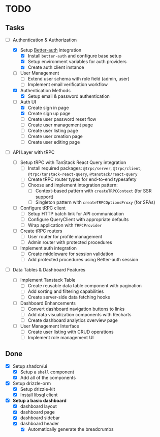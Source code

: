 # TODO

## Tasks

- [ ] Authentication & Authorization

  - [x] Setup [Better-auth](https://www.better-auth.com) integration
    - [x] Install `better-auth` and configure base setup
    - [x] Setup environment variables for auth providers
    - [x] Create auth client instance
  - [ ] User Management
    - [ ] Extend user schema with role field (admin, user)
    - [ ] Implement email verification workflow
  - [x] Authentication Methods
    - [x] Setup email & password authentication
  - [ ] Auth UI
    - [x] Create sign in page
    - [x] Create sign up page
    - [ ] Create user password reset flow
    - [ ] Create user management page
    - [ ] Create user listing page
    - [ ] Create user creation page
    - [ ] Create user editing page

- [ ] API Layer with tRPC

  - [ ] Setup tRPC with TanStack React Query integration
    - [ ] Install required packages: `@trpc/server`, `@trpc/client`, `@trpc/tanstack-react-query`, `@tanstack/react-query`
    - [ ] Create tRPC router types for end-to-end typesafety
    - [ ] Choose and implement integration pattern:
      - [ ] Context-based pattern with `createTRPCContext` (for SSR support)
      - [ ] Singleton pattern with `createTRPCOptionsProxy` (for SPAs)
  - [ ] Configure tRPC client
    - [ ] Setup HTTP batch link for API communication
    - [ ] Configure QueryClient with appropriate defaults
    - [ ] Wrap application with `TRPCProvider`
  - [ ] Create tRPC routers
    - [ ] User router for profile management
    - [ ] Admin router with protected procedures
  - [ ] Implement auth integration
    - [ ] Create middleware for session validation
    - [ ] Add protected procedures using Better-auth session

- [ ] Data Tables & Dashboard Features
  - [ ] Implement Tanstack Table
    - [ ] Create reusable data table component with pagination
    - [ ] Add sorting and filtering capabilities
    - [ ] Create server-side data fetching hooks
  - [ ] Dashboard Enhancements
    - [ ] Convert dashboard navigation buttons to links
    - [ ] Add data visualization components with Recharts
    - [ ] Create dashboard analytics overview page
  - [ ] User Management Interface
    - [ ] Create user listing with CRUD operations
    - [ ] Implement role management UI

## Done

- [x] Setup shadcn/ui
  - [x] Setup a `shell` component
  - [x] Add all of the components
- [x] Setup drizzle-orm
  - [x] Setup drizzle-kit
  - [x] Install libsql client
- [x] **Setup a basic dashboard**
  - [x] dashboard layout
  - [x] dashboard page
  - [x] dashboard sidebar
  - [x] dashboard header
    - [x] Automatically generate the breadcrumbs
